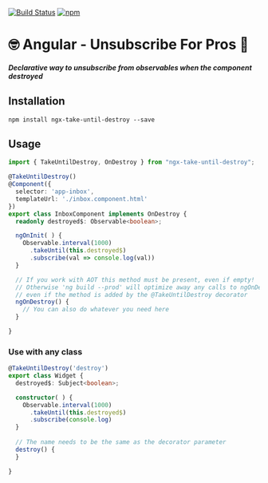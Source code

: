 [![Build Status](https://semaphoreci.com/api/v1/netanel7799/ngx-take-until-destroy/branches/master/badge.svg)](https://semaphoreci.com/netanel7799/ngx-take-until-destroy)
[![npm](https://img.shields.io/npm/l/ngx-take-until-destroy.svg)]()
# 🤓 Angular - Unsubscribe For Pros 💪

##### Declarative way to unsubscribe from observables when the component destroyed

## Installation
`npm install ngx-take-until-destroy --save`

## Usage
```ts
import { TakeUntilDestroy, OnDestroy } from "ngx-take-until-destroy";

@TakeUntilDestroy()
@Component({
  selector: 'app-inbox',
  templateUrl: './inbox.component.html'
})
export class InboxComponent implements OnDestroy {
  readonly destroyed$: Observable<boolean>;

  ngOnInit( ) {
    Observable.interval(1000)
      .takeUntil(this.destroyed$)
      .subscribe(val => console.log(val))
  }

  // If you work with AOT this method must be present, even if empty! 
  // Otherwise 'ng build --prod' will optimize away any calls to ngOnDestroy, 
  // even if the method is added by the @TakeUntilDestroy decorator
  ngOnDestroy() {
    // You can also do whatever you need here
  }

}
```

### Use with any class
```ts
@TakeUntilDestroy('destroy')
export class Widget {
  destroyed$: Subject<boolean>;

  constructor( ) {
    Observable.interval(1000)
      .takeUntil(this.destroyed$)
      .subscribe(console.log)
  }
  
  // The name needs to be the same as the decorator parameter
  destroy() {
  }

}
```


